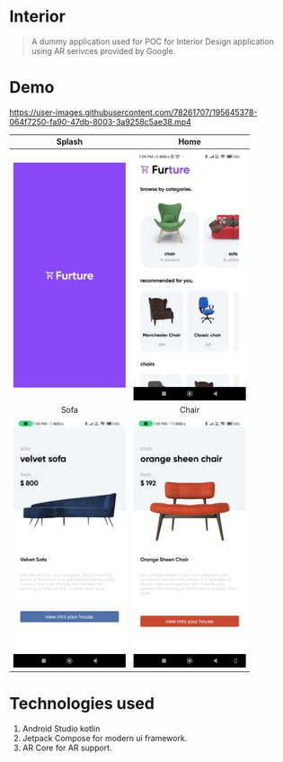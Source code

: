 # Interior
> A dummy application used for POC for Interior Design application using AR serivces provided by Google.

# Demo



https://user-images.githubusercontent.com/78261707/195645378-064f7250-fa90-47db-8003-3a9258c5ae38.mp4




| Splash | Home |
| :---: | :---: |
| <img src="/splash.jpeg" width="200"/> | <img src="/home.jpeg" width="200" /> |
| Sofa | Chair |
| <img src="/sofa.jpeg" width="200"/> | <img src="/chair.jpeg" width="200" /> |

# Technologies used
1. Android Studio kotlin
2. Jetpack Compose for modern ui framework.
3. AR Core for AR support.
